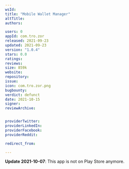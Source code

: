 ```yaml
---
wsId: 
title: "Mobile Wallet Manager"
altTitle: 
authors:

users: 0
appId: com.tro.zor
released: 2021-09-23
updated: 2021-09-23
version: "1.0.4"
stars: 0.0
ratings: 
reviews: 
size: 859k
website: 
repository: 
issue: 
icon: com.tro.zor.png
bugbounty: 
verdict: defunct
date: 2021-10-15
signer: 
reviewArchive:


providerTwitter: 
providerLinkedIn: 
providerFacebook: 
providerReddit: 

redirect_from:

---
```



**Update 2021-10-07**: This app is not on Play Store anymore.
